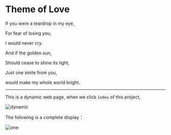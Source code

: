 # Theme of Love


If you were a teardrop in my eye, 

For fear of losing you,

I would never cry. 

And if the golden sun,

Should cease to shine its light, 

Just one smile from you, 

would make my whole world bright.

----------

This is a dynamic web page, when we click `index` of this project,

![dynamic](http://img.blog.csdn.net/20170425120746328?watermark/2/text/aHR0cDovL2Jsb2cuY3Nkbi5uZXQvcXFfMzUyNDY2MjA=/font/5a6L5L2T/fontsize/400/fill/I0JBQkFCMA==/dissolve/70/gravity/SouthEast)



The following is a complete display：



![one](http://img.blog.csdn.net/20170425114931463?watermark/2/text/aHR0cDovL2Jsb2cuY3Nkbi5uZXQvcXFfMzUyNDY2MjA=/font/5a6L5L2T/fontsize/400/fill/I0JBQkFCMA==/dissolve/70/gravity/SouthEast)

